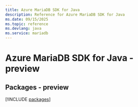 ```yaml
---
title: Azure MariaDB SDK for Java
description: Reference for Azure MariaDB SDK for Java
ms.date: 09/15/2025
ms.topic: reference
ms.devlang: java
ms.service: mariadb
---
```

# Azure MariaDB SDK for Java - preview
## Packages - preview
[!INCLUDE [packages](mariadb-index.md)]
